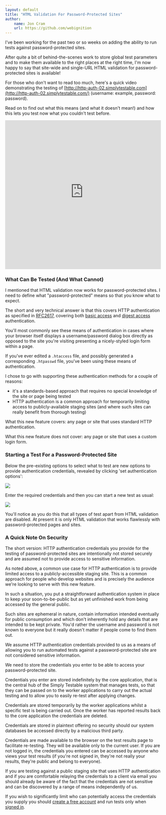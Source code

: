 ```yaml
---
layout: default
title: "HTML Validation For Password-Protected Sites"
author:
    name: Jon Cram
    url: https://github.com/webignition
---
```

    
I've been working for the past two or so weeks on adding the ability to
run tests against password-protected sites.

After quite a bit of behind-the-scenes work to store global test
parameters and to make them available to the right places at the right
time, I'm now happy to say that site-wide and single-URL HTML validation
for password-protected sites is available!

For those who don't want to read too much, here's a quick video
demonstrating the testing of [http://http-auth-02.simplytestable.com](http://http-auth-02.simplytestable.com/)
(username: example, password: password).

Read on to find out what this means (and what it doesn't mean!) and how this lets
you test now what you couldn't test before.

<iframe class="video" height="480" src="http://www.youtube-nocookie.com/embed/azb_eG1Emk8" style="border: none;width:100%;"></iframe>

### What Can Be Tested (And What Cannot)

I mentioned that HTML validation now works for password-protected sites.
I need to define what "password-protected" means so that you know what
to expect.

The short and very technical answer is that this covers HTTP authentication
as specified in <a href="https://tools.ietf.org/html/rfc2617">RFC2617</a>,
covering both <a href="https://en.wikipedia.org/wiki/Basic_access_authentication">basic access</a>
and <a href="https://en.wikipedia.org/wiki/Digest_access_authentication">digest access</a> authentication.

You'll most commonly see these means of authentication in cases
where your browser itself displays a username/password dialog box directly
as opposed to the site you're visiting presenting a nicely-styled
login form within a page.

If you've ever edited a <code>.htaccess</code> file, and possibly generated a corresponding
<code>.htpasswd</code> file, you've been using these means of authentication.

I chose to go with supporting these authentication methods for a couple
of reasons:

- it's a standards-based approach that requires no special knowledge
  of the site or page being tested
- HTTP authentication is a common approach for temporarily limiting
  access to publicly-available staging sites (and where such sites
  can really benefit from thorough testing)

What this new feature covers: any page or site that uses standard HTTP
authentication.

What this new feature does not cover: any page or site that uses a
custom login form.

### Starting a Test For a Password-Protected Site

Below the pre-existing options to select what to test are new options
to provide authentication credentials, revealed by clicking 'set
authentication options':

<img class="img-fluid" src="https://i.imgur.com/NXjwkAy.png">

Enter the required credentials and then you can start a new test as usual:

<img class="img-fluid" src="https://i.imgur.com/1loQ1Al.png">

You'll notice as you do this that all types of test apart from HTML
validation are disabled.
At present it is only HTML validation that works flawlessly with password-protected
pages and sites.

### A Quick Note On Security

The short version: HTTP authentication credentials you provide
for the testing of password-protected sites are intentionally not
stored securely and are assumed not to provide access to sensitive
information.

As noted above, a common use case for HTTP authentication is to provide
limited access to a publicly-accessible staging site. This is a common
approach for people who develop websites and is precisely the audience
we're looking to serve with this new feature.

In such a situation, you put a straightforward authentication system
in place to keep your soon-to-be-public but as yet unfinished work
from being accessed by the general public.

Such sites are  ephemeral in nature, contain information intended eventually for
public consumption and which don't inherently hold any details
that are intended to be kept private. You'd rather the username and password is not known to everyone but it
really doesn't matter if people come to find them out.

We assume HTTP authentication credentials provided to us as a means
of allowing you to run automated tests against a password-protected site
are not considered sensitive information.

We need to store the credentials you enter to be able to
access your password-protected site.

Credentials you enter are stored indefinitely by the core application,
that is the central hub of the Simply Testable system that manages
tests, so that they can be passed on to the worker applications
to carry out the actual testing and to allow you to easily re-test
after applying changes.

Credentials are stored temporarily by the worker applications whilst
a specific test is being carried out. Once the worker has reported
results back to the core application the credentials are deleted.

Credentials are stored in plaintext offering no security should our
system databases be accessed directly by a malicious third party.

Credentials are made available to the browser on the test results
page to facilitate re-testing. They will be available only to the
current user. If you are not logged in, the credentials you entered
can be accessed by anyone who views your test results (if you're not
signed in, they're not really your results, they're public and belong
to everyone).

If you are testing against a public staging site that uses HTTP authentication
and if you are comfortable relaying the credentials to a client via email you should
already be aware of the fact that the credentials are not sensitive
and can be discovered by a range of means independently of us.

If you wish to significantly limit who can potentially access the
credentials you supply you should [create a free account](https://gears.simplytestable.com/signup/) and run tests
only when [signed in](https://gears.simplytestable.com/signin/).
